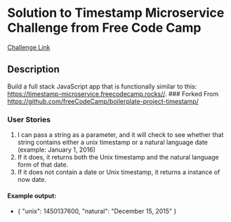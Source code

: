 # Solution to Timestamp Microservice Challenge from Free Code Camp
[Challenge Link](https://www.freecodecamp.org/learn/apis-and-microservices/apis-and-microservices-projects/timestamp-microservice)
## Description
<section id='description'>
Build a full stack JavaScript app that is functionally similar to this: <a href='https://timestamp-microservice.freecodecamp.rocks/' target='_blank'>https://timestamp-microservice.freecodecamp.rocks//</a>.
  ### Forked From
<a href='https://github.com/freeCodeCamp/boilerplate-project-timestamp/' target='_blank'>https://github.com/freeCodeCamp/boilerplate-project-timestamp/</a>

  ### User Stories

1. I can pass a string as a parameter, and it will check to see whether that string contains either a unix timestamp or a natural language date (example: January 1, 2016)
2. If it does, it returns both the Unix timestamp and the natural language form of that date.
3. If it does not contain a date or Unix timestamp, it returns a instance of now date.

#### Example output:
* { "unix": 1450137600, "natural": "December 15, 2015" }
  
</section>
